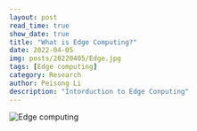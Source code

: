 ```yaml
---
layout: post
read_time: true
show_date: true
title: "What is Edge Computing?"
date: 2022-04-05
img: posts/20220405/Edge.jpg
tags: [Edge computing]
category: Research
author: Peisong Li
description: "Intorduction to Edge Conputing"
---
```


![Edge computing](https://github.com/peisong0109/peisong0109.github.io/blob/gh-pages/assets/img/posts/20220405/Edge.jpg)
